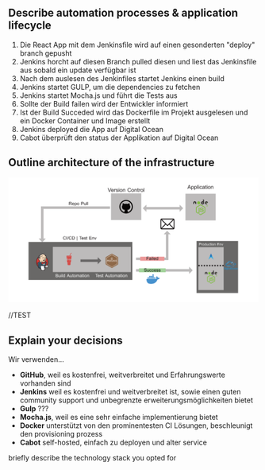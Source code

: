 ## Describe automation processes & application lifecycle

1. Die React App mit dem Jenkinsfile wird auf einen gesonderten "deploy" branch gepusht
2. Jenkins horcht auf diesen Branch pulled diesen und liest das Jenkinsfile aus sobald ein update verfügbar ist
3. Nach dem auslesen des Jenkinfiles startet Jenkins einen build
4. Jenkins startet GULP, um die dependencies zu fetchen
5. Jenkins startet Mocha.js und führt die Tests aus
6. Sollte der Build failen wird der Entwickler informiert
7. Ist der Build Succeded wird das Dockerfile im Projekt ausgelesen und ein Docker Container und Image erstellt
8. Jenkins deployed die App auf Digital Ocean
9. Cabot überprüft den status der Applikation auf Digital Ocean


## Outline architecture of the infrastructure
![](OutlineArchitectureOfTheInfrastructure.png)

//TEST
## Explain your decisions

Wir verwenden...

- **GitHub**, weil es kostenfrei, weitverbreitet und Erfahrungswerte vorhanden sind
- **Jenkins** weil es kostenfrei und weitverbreitet ist, sowie einen guten community support und unbegrenzte erweiterungsmöglichkeiten bietet
- **Gulp** ???
- **Mocha.js**, weil es eine sehr einfache implementierung bietet
- **Docker** unterstützt von den prominentesten CI Lösungen, beschleunigt den provisioning prozess
- **Cabot** self-hosted, einfach zu deployen und alter service 

briefly describe the technology stack you opted for
